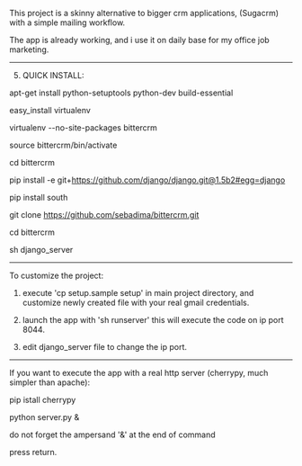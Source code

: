 
This project is a skinny alternative to bigger crm applications, (Sugacrm) with a simple mailing workflow.

The app is already working, and i use it on daily base for my office job marketing.

------------------

5) QUICK INSTALL:

apt-get install python-setuptools python-dev build-essential

easy_install virtualenv

virtualenv --no-site-packages bittercrm

source bittercrm/bin/activate

cd bittercrm

pip install -e git+https://github.com/django/django.git@1.5b2#egg=django

pip install south

git clone https://github.com/sebadima/bittercrm.git

cd bittercrm

sh django_server

------------------



To customize the project:


1) execute 'cp setup.sample setup' in main project directory, and customize newly created file with your real gmail  credentials.


2) launch the app with  'sh runserver' this will execute the code on ip port 8044.


3) edit django_server file to change the ip port.


------


If you want to execute the app with a real http server (cherrypy, much simpler than apache):

   pip istall cherrypy

   python server.py & 
   
   do not forget the ampersand '&' at the end of command

   press return.


